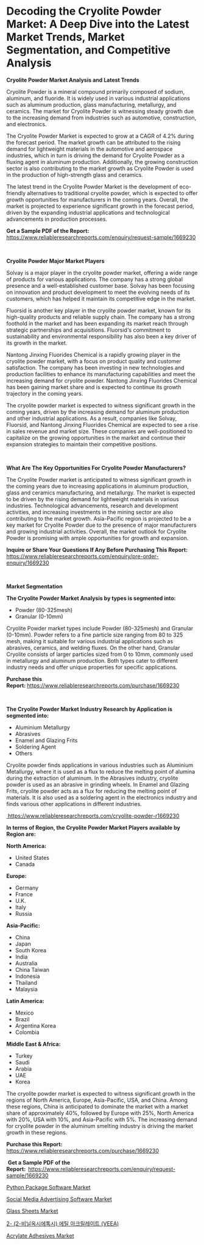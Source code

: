 <p><h1>Decoding the Cryolite Powder Market: A Deep Dive into the Latest Market Trends, Market Segmentation, and Competitive Analysis</h1></p><p><strong>Cryolite Powder Market Analysis and Latest Trends</strong></p>
<p><p>Cryolite Powder is a mineral compound primarily composed of sodium, aluminum, and fluoride. It is widely used in various industrial applications such as aluminum production, glass manufacturing, metallurgy, and ceramics. The market for Cryolite Powder is witnessing steady growth due to the increasing demand from industries such as automotive, construction, and electronics.</p><p>The Cryolite Powder Market is expected to grow at a CAGR of 4.2% during the forecast period. The market growth can be attributed to the rising demand for lightweight materials in the automotive and aerospace industries, which in turn is driving the demand for Cryolite Powder as a fluxing agent in aluminum production. Additionally, the growing construction sector is also contributing to the market growth as Cryolite Powder is used in the production of high-strength glass and ceramics.</p><p>The latest trend in the Cryolite Powder Market is the development of eco-friendly alternatives to traditional cryolite powder, which is expected to offer growth opportunities for manufacturers in the coming years. Overall, the market is projected to experience significant growth in the forecast period, driven by the expanding industrial applications and technological advancements in production processes.</p></p>
<p><strong>Get a Sample PDF of the Report:&nbsp;</strong> <a href="https://www.reliableresearchreports.com/enquiry/request-sample/1669230">https://www.reliableresearchreports.com/enquiry/request-sample/1669230</a></p>
<p>&nbsp;</p>
<p><strong>Cryolite Powder Major Market Players</strong></p>
<p><p>Solvay is a major player in the cryolite powder market, offering a wide range of products for various applications. The company has a strong global presence and a well-established customer base. Solvay has been focusing on innovation and product development to meet the evolving needs of its customers, which has helped it maintain its competitive edge in the market.</p><p>Fluorsid is another key player in the cryolite powder market, known for its high-quality products and reliable supply chain. The company has a strong foothold in the market and has been expanding its market reach through strategic partnerships and acquisitions. Fluorsid's commitment to sustainability and environmental responsibility has also been a key driver of its growth in the market.</p><p>Nantong Jinxing Fluorides Chemical is a rapidly growing player in the cryolite powder market, with a focus on product quality and customer satisfaction. The company has been investing in new technologies and production facilities to enhance its manufacturing capabilities and meet the increasing demand for cryolite powder. Nantong Jinxing Fluorides Chemical has been gaining market share and is expected to continue its growth trajectory in the coming years.</p><p>The cryolite powder market is expected to witness significant growth in the coming years, driven by the increasing demand for aluminum production and other industrial applications. As a result, companies like Solvay, Fluorsid, and Nantong Jinxing Fluorides Chemical are expected to see a rise in sales revenue and market size. These companies are well-positioned to capitalize on the growing opportunities in the market and continue their expansion strategies to maintain their competitive positions.</p></p>
<p>&nbsp;</p>
<p><strong>What Are The Key Opportunities For Cryolite Powder Manufacturers?</strong></p>
<p><p>The Cryolite Powder market is anticipated to witness significant growth in the coming years due to increasing applications in aluminum production, glass and ceramics manufacturing, and metallurgy. The market is expected to be driven by the rising demand for lightweight materials in various industries. Technological advancements, research and development activities, and increasing investments in the mining sector are also contributing to the market growth. Asia-Pacific region is projected to be a key market for Cryolite Powder due to the presence of major manufacturers and growing industrial activities. Overall, the market outlook for Cryolite Powder is promising with ample opportunities for growth and expansion.</p></p>
<p><strong>Inquire or Share Your Questions If Any Before Purchasing This Report:</strong> <a href="https://www.reliableresearchreports.com/enquiry/pre-order-enquiry/1669230">https://www.reliableresearchreports.com/enquiry/pre-order-enquiry/1669230</a></p>
<p>&nbsp;</p>
<p><strong>Market Segmentation</strong></p>
<p><strong>The Cryolite Powder Market Analysis by types is segmented into:</strong></p>
<p><ul><li>Powder (80-325mesh)</li><li>Granular (0-10mm)</li></ul></p>
<p><p>Cryolite Powder market types include Powder (80-325mesh) and Granular (0-10mm). Powder refers to a fine particle size ranging from 80 to 325 mesh, making it suitable for various industrial applications such as abrasives, ceramics, and welding fluxes. On the other hand, Granular Cryolite consists of larger particles sized from 0 to 10mm, commonly used in metallurgy and aluminum production. Both types cater to different industry needs and offer unique properties for specific applications.</p></p>
<p><strong>Purchase this Report:&nbsp;</strong><a href="https://www.reliableresearchreports.com/purchase/1669230">https://www.reliableresearchreports.com/purchase/1669230</a></p>
<p>&nbsp;</p>
<p><strong>The Cryolite Powder Market Industry Research by Application is segmented into:</strong></p>
<p><ul><li>Aluminium Metallurgy</li><li>Abrasives</li><li>Enamel and Glazing Frits</li><li>Soldering Agent</li><li>Others</li></ul></p>
<p><p>Cryolite powder finds applications in various industries such as Aluminium Metallurgy, where it is used as a flux to reduce the melting point of alumina during the extraction of aluminum. In the Abrasives industry, cryolite powder is used as an abrasive in grinding wheels. In Enamel and Glazing Frits, cryolite powder acts as a flux for reducing the melting point of materials. It is also used as a soldering agent in the electronics industry and finds various other applications in different industries.</p></p>
<p><a href="https://www.reliableresearchreports.com/cryolite-powder-r1669230">&nbsp;https://www.reliableresearchreports.com/cryolite-powder-r1669230</a></p>
<p><strong>In terms of Region, the Cryolite Powder Market Players available by Region are:</strong></p>
<p>
    <p> <strong> North America: </strong>
        <ul>
            <li>United States</li>
            <li>Canada</li>
        </ul>
        </p> 
    <p> <strong> Europe: </strong>
        <ul>
            <li>Germany</li>
            <li>France</li>
            <li>U.K.</li>
            <li>Italy</li>
            <li>Russia</li>
        </ul>
        </p> 
    <p> <strong> Asia-Pacific: </strong>
        <ul>
            <li>China</li>
            <li>Japan</li>
            <li>South Korea</li>
            <li>India</li>
            <li>Australia</li>
            <li>China Taiwan</li>
            <li>Indonesia</li>
            <li>Thailand</li>
            <li>Malaysia</li>
        </ul>
        </p> 
    <p> <strong> Latin America: </strong>
        <ul>
            <li>Mexico</li>
            <li>Brazil</li>
            <li>Argentina Korea</li>
            <li>Colombia</li>
        </ul>
        </p> 
    <p> <strong> Middle East & Africa: </strong>
        <ul>
            <li>Turkey</li>
            <li>Saudi</li>
            <li>Arabia</li>
            <li>UAE</li>
            <li>Korea</li>
        </ul>
    </p>
    </p>
<p><p>The cryolite powder market is expected to witness significant growth in the regions of North America, Europe, Asia-Pacific, USA, and China. Among these regions, China is anticipated to dominate the market with a market share of approximately 40%, followed by Europe with 25%, North America with 20%, USA with 10%, and Asia-Pacific with 5%. The increasing demand for cryolite powder in the aluminum smelting industry is driving the market growth in these regions.</p></p>
<p><strong>Purchase this Report: </strong><a href="https://www.reliableresearchreports.com/purchase/1669230">https://www.reliableresearchreports.com/purchase/1669230</a></p>
<p>&nbsp;<strong>Get a Sample PDF of the Report:&nbsp;&nbsp;</strong><a href="https://www.reliableresearchreports.com/enquiry/request-sample/1669230">https://www.reliableresearchreports.com/enquiry/request-sample/1669230</a></p>
<p><strong></strong></p>
<p><p><a href="https://www.linkedin.com/pulse/python-package-software-market-insight-trends-growth-forecasted-yl8qe?trackingId=SvQ90L6SJTyTMI7ptNKUGg%3D%3D">Python Package Software Market</a></p><p><a href="https://www.linkedin.com/pulse/social-media-advertising-software-market-size-cagr-trends-pyxje?trackingId=MouyibSh258ZaIwcF5Q6Zg%3D%3D">Social Media Advertising Software Market</a></p><p><a href="https://github.com/brentleyjimmiealvaradoz4l1rea/Market-Research-Report-List-3/blob/main/glass-sheets-market.md">Glass Sheets Market</a></p><p><a href="https://github.com/Hubertstyenger6685/Market-Research-Report-List-2/blob/main/6962735119099.md">2- (2-비닐옥시에톡시) 에틸 아크릴레이트 (VEEA)</a></p><p><a href="https://github.com/Angelnienowdseej3e45z3p8c/Market-Research-Report-List-3/blob/main/acrylate-adhesives-market.md">Acrylate Adhesives Market</a></p></p>
